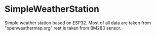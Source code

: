 # SimpleWeatherStation
 Simple weather station based on ESP32. Most of all data are taken from "openweathermap.org" rest is taken from BM280 sensor.
